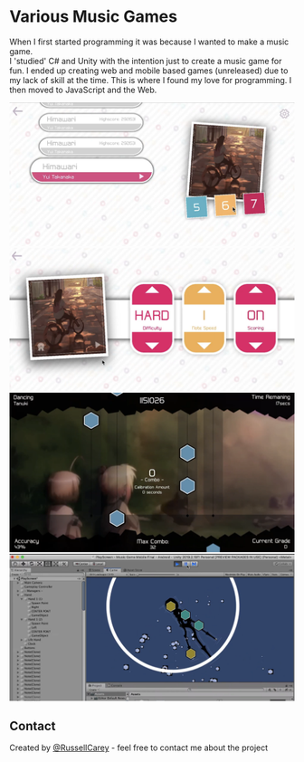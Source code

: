 # Various Music Games

When I first started programming it was because I wanted to make a music game.  
I 'studied' C# and Unity with the intention just to create a music game for fun.
I ended up creating web and mobile based games (unreleased) due to my lack of skill at the time.
This is where I found my love for programming. I then moved to JavaScript and the Web.

![alt text](https://github.com/RussellCarey/Unity-Music-Game/blob/master/Media/s1.png?raw=true)
![alt text](https://github.com/RussellCarey/Unity-Music-Game/blob/master/Media/s2.png?raw=true)
![alt text](https://github.com/RussellCarey/Unity-Music-Game/blob/master/Media/s3.png?raw=true)
![alt text](https://github.com/RussellCarey/Unity-Music-Game/blob/master/Media/s4.png?raw=true)

## Contact

Created by [@RussellCarey](https://twitter.com/russellcareyy) - feel free to contact me about the project
